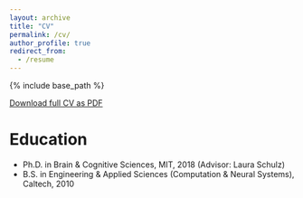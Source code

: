 ```yaml
---
layout: archive
title: "CV"
permalink: /cv/
author_profile: true
redirect_from:
  - /resume
---
```


{% include base_path %}

[Download full CV as PDF](../../files/CV_KS.pdf)

Education
======
* Ph.D. in Brain & Cognitive Sciences, MIT, 2018 (Advisor: Laura Schulz)
* B.S. in Engineering & Applied Sciences (Computation & Neural Systems), Caltech, 2010